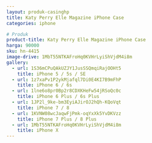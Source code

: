 ```yaml
---
layout: produk-casinghp
title: Katy Perry Elle Magazine iPhone Case
categories: iphone

# Produk
product-title: Katy Perry Elle Magazine iPhone Case
harga: 90000
sku: hn-4415
image-drive: 1MbT55NTKAFroHq0KVHrLyiShVjdM4i8m
gallery:
  - url: 1S36mCPuQAkUZJY1JusSSQmqiRajOOHt5
    title: iPhone 5 / 5s / SE
  - url: 1z7xaPv1P2ykMjafql7Di0E4KI7B9mFhP
    title: iPhone 6 / 6s
  - url: 1lne6o8pr0Bp2r8CDXKHeFw54jRSoQc0c
    title: iPhone 6 Plus / 6s Plus
  - url: 1JP2l_9ke-bm3EyiAJirOJ2hQh-KQoVqt
    title: iPhone 7 / 8
  - url: 1KVNW08wcJaqwFjPmk-oqYxXk5YvDKVzz
    title: iPhone 7 Plus / 8 Plus
  - url: 1MbT55NTKAFroHq0KVHrLyiShVjdM4i8m
    title: iPhone X
---
```

